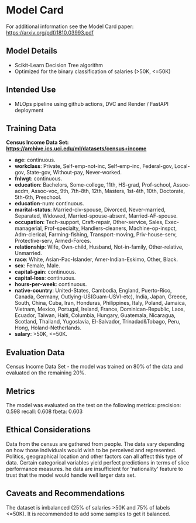 # Model Card

For additional information see the Model Card paper: https://arxiv.org/pdf/1810.03993.pdf

## Model Details
- Scikit-Learn Decision Tree algorithm
- Optimized for the binary classification of salaries (>50K, <=50K)
## Intended Use
- MLOps pipeline using github actions, DVC and Render / FastAPI deployment
## Training Data
**Census Income Data Set: https://archive.ics.uci.edu/ml/datasets/census+income**
- **age**: continuous.
- **workclass**: Private, Self-emp-not-inc, Self-emp-inc, Federal-gov, Local-gov, State-gov, Without-pay, Never-worked.
- **fnlwgt**: continuous.
- **education**: Bachelors, Some-college, 11th, HS-grad, Prof-school, Assoc-acdm, Assoc-voc, 9th, 7th-8th, 12th, Masters, 1st-4th, 10th, Doctorate, 5th-6th, Preschool.
- **education**-num: continuous.
- **marital-status**: Married-civ-spouse, Divorced, Never-married, Separated, Widowed, Married-spouse-absent, Married-AF-spouse.
- **occupation**: Tech-support, Craft-repair, Other-service, Sales, Exec-managerial, Prof-specialty, Handlers-cleaners, Machine-op-inspct, Adm-clerical, Farming-fishing, Transport-moving, Priv-house-serv, Protective-serv, Armed-Forces.
- **relationship**: Wife, Own-child, Husband, Not-in-family, Other-relative, Unmarried.
- **race**: White, Asian-Pac-Islander, Amer-Indian-Eskimo, Other, Black.
- **sex**: Female, Male.
- **capital-gain**: continuous.
- **capital-loss**: continuous.
- **hours-per-week**: continuous.
- **native-country**: United-States, Cambodia, England, Puerto-Rico, Canada, Germany, Outlying-US(Guam-USVI-etc), India, Japan, Greece, South, China, Cuba, Iran, Honduras, Philippines, Italy, Poland, Jamaica, Vietnam, Mexico, Portugal, Ireland, France, Dominican-Republic, Laos, Ecuador, Taiwan, Haiti, Columbia, Hungary, Guatemala, Nicaragua, Scotland, Thailand, Yugoslavia, El-Salvador, Trinadad&Tobago, Peru, Hong, Holand-Netherlands.
- **salary**: >50K, <=50K.
## Evaluation Data
Census Income Data Set - the model was trained on 80% of the data and evaluated on the remaining 20%.
## Metrics
The model was evaluated on the test on the following metrics:
precision: 0.598
recall: 0.608
fbeta: 0.603

## Ethical Considerations
Data from the census are gathered from people. The data vary depending on how those individuals would wish to be perceived and represented. Politics, geographical location and other factors can all affect this type of data. Certain categorical variables yield perfect predictions in terms of slice performance measures. he data are insufficient for 'nationality' feature to trust that the model would handle well larger data set.
## Caveats and Recommendations
The dataset is imbalanced (25% of salaries >50K and 75% of labels <=50K). It is recommended to add some samples to get it balanced.